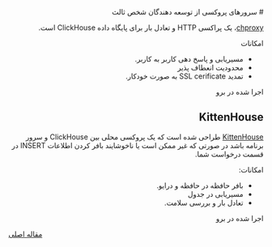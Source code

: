 <div dir="rtl" markdown="1">
# سرورهای پروکسی از توسعه دهندگان شخص ثالث

[chproxy](https://github.com/Vertamedia/chproxy)، یک پراکسی HTTP و تعادل بار برای پایگاه داده ClickHouse است.

امکانات

* مسیریابی و پاسخ دهی کاربر به کاربر.
* محدودیت انعطاف پذیر
* تمدید SSL cerificate به صورت خودکار.

اجرا شده در برو

## KittenHouse

[KittenHouse](https://github.com/VKCOM/kittenhouse) طراحی شده است که یک پروکسی محلی بین ClickHouse و سرور برنامه باشد در صورتی که غیر ممکن است یا ناخوشایند بافر کردن اطلاعات INSERT در قسمت درخواست شما.

امکانات:

* بافر حافظه در حافظه و درایو.
* مسیریابی در جدول
* تعادل بار و بررسی سلامت.

اجرا شده در برو

</div>

[مقاله اصلی](https://clickhouse.yandex/docs/fa/interfaces/third-party/proxy/) <!--hide-->
